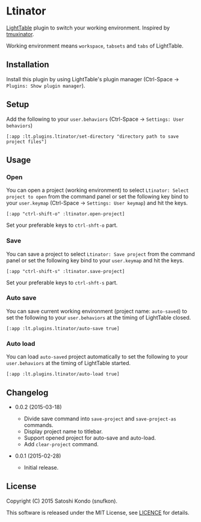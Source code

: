 # Ltinator
[LightTable](https://github.com/LightTable/LightTable) plugin to switch your working environment. Inspired by [tmuxinator](https://github.com/tmuxinator/tmuxinator).

Working environment means `workspace`, `tabsets` and `tabs` of LightTable.

## Installation

Install this plugin by using LightTable's plugin manager (Ctrl-Space -> `Plugins: Show plugin manager`).

## Setup

Add the following to your `user.behaviors` (Ctrl-Space -> `Settings: User behaviors`)

    [:app :lt.plugins.ltinator/set-directory "directory path to save project files"]

## Usage

### Open

You can open a project (working environment) to select `Ltinator: Select project to open` from the command panel or set the following key bind to your `user.keymap` (Ctrl-Space -> `Settings: User keymap`) and hit the keys.

    [:app "ctrl-shift-o" :ltinator.open-project]

Set your preferable keys to `ctrl-shft-o` part.

### Save

You can save a project to select `Ltinator: Save project` from the command panel or set the following key bind to your `user.keymap` and hit the keys.

    [:app "ctrl-shift-s" :ltinator.save-project]

Set your preferable keys to `ctrl-shft-s` part.

### Auto save

You can save current working environment (project name: `auto-saved`) to set the following to your `user.behaviors` at the timing of LightTable closed.

    [:app :lt.plugins.ltinator/auto-save true]

### Auto load

You can load `auto-saved` project automatically to set the following to your `user.behaviors` at the timing of LightTable started.

    [:app :lt.plugins.ltinator/auto-load true]

## Changelog

* 0.0.2 (2015-03-18)
  * Divide save command into `save-project` and `save-project-as` commands.
  * Display project name to titlebar.
  * Support opened project for auto-save and auto-load.
  * Add `clear-project` command.

* 0.0.1 (2015-02-28)
  * Initial release.


## License

Copyright (C) 2015 Satoshi Kondo (snufkon).

This software is released under the MIT License, see [LICENCE](https://github.com/snufkon/Ltinator/blob/master/LICENSE) for details.
